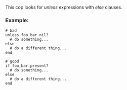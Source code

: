 This cop looks for *unless* expressions with *else* clauses.

### Example:
    # bad
    unless foo_bar.nil?
      # do something...
    else
      # do a different thing...
    end

    # good
    if foo_bar.present?
      # do something...
    else
      # do a different thing...
    end